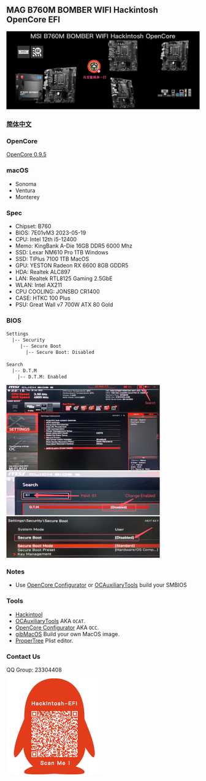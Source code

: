 ## MAG B760M BOMBER WIFI Hackintosh OpenCore EFI

![image](Screenshot/Motherbord.png)

### [简体中文](https://github.com/hackintosh-club/MAG-B760M-MORTAR-OpenCore)


### OpenCore

[OpenCore 0.9.5](https://github.com/acidanthera/OpenCorePkg)


### macOS

- Sonoma
- Ventura
- Monterey


### Spec

- Chipset: B760
- BIOS: 7E01vM3 2023-05-19
- CPU: Intel 12th i5-12400
- Memo: KingBank A-Die 16GB DDR5 6000 Mhz
- SSD: Lexar  NM610 Pro 1TB Windows
- SSD: TiPlus 7100 1TB MacOS
- GPU: YESTON Radeon RX 6600 8GB GDDR5
- HDA: Realtek ALC897
- LAN: Realtek RTL8125 Gaming  2.5GbE
- WLAN: Intel  AX211
- CPU COOLING: JONSBO CR1400
- CASE:  HTKC 100 Plus
- PSU:  Great Wall v7 700W ATX 80 Gold


### BIOS

```
Settings
  |-- Security
     |-- Secure Boot
       |-- Secure Boot: Disabled
       
Search
  |-- D.T.M
    |-- D.T.M: Enabled
```

<img src="Screenshot/Search.png" alt="image" style="zoom:50%;" />

<img src="Screenshot/D.T.M.png" alt="image" style="zoom:50%;" />

<img src="Screenshot/SecureBoot.png" alt="image" style="zoom:50%;" />



### Notes

 - Use [OpenCore Configurator](https://mackie100projects.altervista.org/opencore-configurator/) or [OCAuxiliaryTools](https://github.com/ic005k/OCAuxiliaryTools) build your SMBIOS


### Tools

- [Hackintool](https://github.com/headkaze/Hackintool) 
- [OCAuxiliaryTools](https://github.com/ic005k/OCAuxiliaryTools) AKA `OCAT`.
- [OpenCore Configurator](https://mackie100projects.altervista.org/opencore-configurator/) AKA `OCC`.
- [gibMacOS](https://github.com/corpnewt/gibMacOS) Build your own MacOS image.
- [ProperTree](https://github.com/corpnewt/ProperTree) Plist editor.


### Contact Us

QQ Group: 23304408

![image](Screenshot/QRCode.png)
